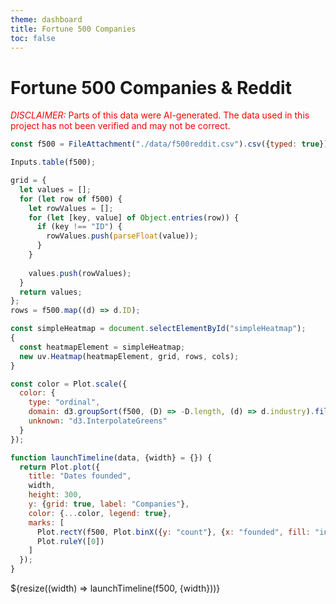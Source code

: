 ```yaml
---
theme: dashboard
title: Fortune 500 Companies
toc: false
---
```


# Fortune 500 Companies & Reddit
<span style="color: red;"><span style="text-transform: uppercase; font-style:italic">Disclaimer:</span> Parts of this data were AI-generated. The data used in this project has not been verified and may not be correct.</span>
<script src="https://cdn.jsdelivr.net/npm/unipept-visualizations@latest/dist/unipept-visualizations.js"></script>

```js
const f500 = FileAttachment("./data/f500reddit.csv").csv({typed: true});
```

```js
Inputs.table(f500);
```

```js
grid = {
  let values = [];
  for (let row of f500) {    
    let rowValues = [];
    for (let [key, value] of Object.entries(row)) {
      if (key !== "ID") {
        rowValues.push(parseFloat(value));
      }
    }
    
    values.push(rowValues);
  }
  return values;
};
rows = f500.map((d) => d.ID);
```
<div id="simpleHeatmap"></div>

```js
const simpleHeatmap = document.selectElementById("simpleHeatmap");
{
  const heatmapElement = simpleHeatmap;
  new uv.Heatmap(heatmapElement, grid, rows, cols);
}
```

```js
const color = Plot.scale({
  color: {
    type: "ordinal",
    domain: d3.groupSort(f500, (D) => -D.length, (d) => d.industry).filter((d) => d !== "Other"),
    unknown: "d3.InterpolateGreens"
  }
});
```

```js
function launchTimeline(data, {width} = {}) {
  return Plot.plot({
    title: "Dates founded",
    width,
    height: 300,
    y: {grid: true, label: "Companies"},
    color: {...color, legend: true},
    marks: [
      Plot.rectY(f500, Plot.binX({y: "count"}, {x: "founded", fill: "industry"})),
      Plot.ruleY([0])
    ]
  });
}
```

<div class="grid grid-cols-1">
  <div class="card">
    ${resize((width) => launchTimeline(f500, {width}))}
  </div>
</div>
